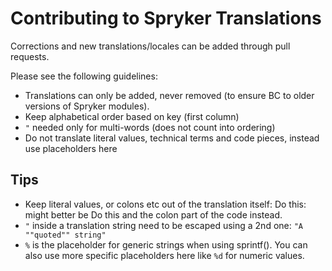 # Contributing to Spryker Translations

Corrections and new translations/locales can be added through pull requests.

Please see the following guidelines:

* Translations can only be added, never removed (to ensure BC to older versions of Spryker modules).
* Keep alphabetical order based on key (first column)
* `"` needed only for multi-words (does not count into ordering)
* Do not translate literal values, technical terms and code pieces, instead use placeholders here

## Tips

* Keep literal values, or colons etc out of the translation itself: Do this: might better be Do this and the colon part of the code instead.
* `"` inside a translation string need to be escaped using a 2nd one: `"A ""quoted"" string"`
* `%` is the placeholder for generic strings when using sprintf(). You can also use more specific placeholders here like `%d` for numeric values.